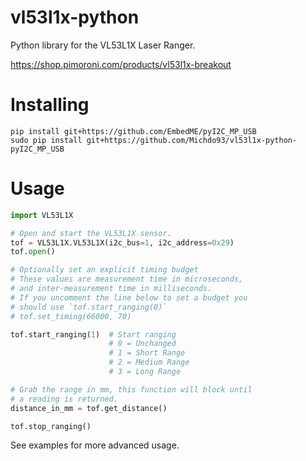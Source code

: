 # vl53l1x-python

Python library for the VL53L1X Laser Ranger.

https://shop.pimoroni.com/products/vl53l1x-breakout

# Installing

```
pip install git+https://github.com/EmbedME/pyI2C_MP_USB
sudo pip install git+https://github.com/Michdo93/vl53l1x-python-pyI2C_MP_USB
```

# Usage

```python
import VL53L1X

# Open and start the VL53L1X sensor.
tof = VL53L1X.VL53L1X(i2c_bus=1, i2c_address=0x29)
tof.open()

# Optionally set an explicit timing budget
# These values are measurement time in microseconds,
# and inter-measurement time in milliseconds.
# If you uncomment the line below to set a budget you
# should use `tof.start_ranging(0)`
# tof.set_timing(66000, 70)

tof.start_ranging(1)  # Start ranging
                      # 0 = Unchanged
                      # 1 = Short Range
                      # 2 = Medium Range
                      # 3 = Long Range

# Grab the range in mm, this function will block until
# a reading is returned.
distance_in_mm = tof.get_distance()

tof.stop_ranging()
```

See examples for more advanced usage.

